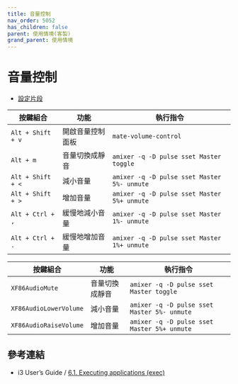 ```yaml
---
title: 音量控制
nav_order: 5052
has_children: false
parent: 使用情境(客製)
grand_parent: 使用情境
---
```



# 音量控制

* [設定片段](https://github.com/samwhelp/note-about-ubuntu-sway/blob/gh-pages/_demo/adjustment/ubuntu-sway/full/ubuntu-sway/config/sway/section/common/keybind/sway-keybind-main/keybind.m/Volume/Base.conf)

| 按鍵組合          | 功能             | 執行指令                                    |
| ----------------- | ---------------- | ------------------------------------------- |
| `Alt + Shift + v` | 開啟音量控制面板 | `mate-volume-control`                       |
| `Alt + m`         | 音量切換成靜音   | `amixer -q -D pulse sset Master toggle`     |
| `Alt + Shift + <` | 減小音量         | `amixer -q -D pulse sset Master 5%- unmute` |
| `Alt + Shift + >` | 增加音量         | `amixer -q -D pulse sset Master 5%+ unmute` |
| `Alt + Ctrl + ,`  | 緩慢地減小音量   | `amixer -q -D pulse sset Master 1%- unmute` |
| `Alt + Ctrl + .`  | 緩慢地增加音量   | `amixer -q -D pulse sset Master 1%+ unmute` |


| 按鍵組合               | 功能           | 執行指令                                    |
| ---------------------- | -------------- | ------------------------------------------- |
| `XF86AudioMute`        | 音量切換成靜音 | `amixer -q -D pulse sset Master toggle`     |
| `XF86AudioLowerVolume` | 減小音量       | `amixer -q -D pulse sset Master 5%- unmute` |
| `XF86AudioRaiseVolume` | 增加音量       | `amixer -q -D pulse sset Master 5%+ unmute` |


## 參考連結

* i3 User’s Guide / [6.1. Executing applications (exec)](https://i3wm.org/docs/userguide.html#exec)
